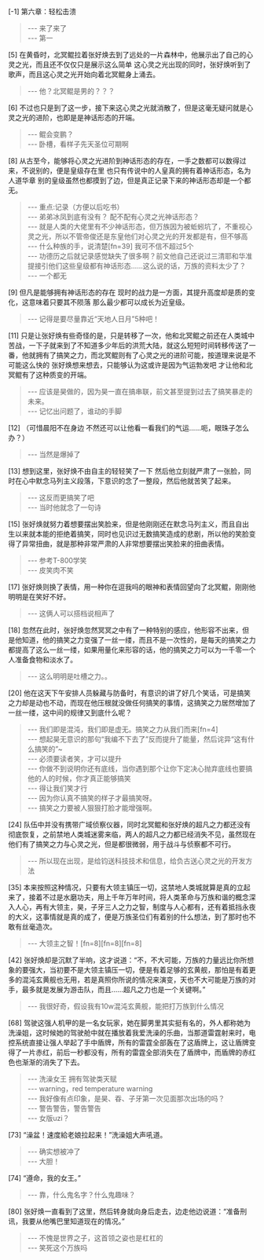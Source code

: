 
[-1] 第六章：轻松击溃
>--- 来了来了<br>
>--- 第一<br>

[5] 在黄昏时，北冥鲲拉着张好焕去到了远处的一片森林中，他展示出了自己的心灵之光，而且还不仅仅只是展示这么简单 这心灵之光出现的同时，张好焕听到了歌声，而且这心灵之光开始向着北冥鲲身上涌去。
>--- 他？北冥鲲是男的？？？<br>

[6] 不过也只是到了这一步，接下来这心灵之光就消散了，但是这毫无疑问就是心灵之光的进阶，也即是是神话形态的开端。
>--- 鲲会变鹏？<br>
>--- 卧槽，看样子先天圣位可期啊<br>

[8] 从古至今，能够将心灵之光进阶到神话形态的存在，一手之数都可以数得过来，不说别的，便是皇级存在里 也只有传说中的人皇真的拥有着神话形态，名为人道华章 别的皇级虽然也都摸到了边，但是真正记录下来的神话形态却是一个都无。
>--- 重点:记录（方便以后吃书）<br>
>--- 弟弟冰凤到底有没有？ 配不配有心灵之光神话形态？<br>
>--- 就是人类的大佬里有不少神话形态，但万族因为被蚯蚓坑了，不重视心灵之光，所以不管帝俊还是东皇他们对心灵之光的开发都是有，但不够高<br>
>--- 什么种族的手，说清楚[fn=39]
我可不信不超过5个<br>
>--- 功德历之后就记录感觉缺失了很多啊？前文他自己还说过三清耶和华准提接引他们这些皇级都有神话形态……这么说的话，万族的资料太少了？<br>
>--- 一个都无<br>

[9] 但凡是能够拥有神话形态的存在 现时的战力是一方面，其提升高度却是质的变化，这意味着只要其不陨落 那么最少都可以成长为近皇级。
>--- 记得是要尽量靠近“天地人日月”5种吧！<br>

[11] 只是让张好焕有些奇怪的是，只是转移了一次，他和北冥鲲之前还在人类城中苦战，一下子就来到了不知道多少年后的洪荒大陆，就这么短短时间转移传送了一番，他就拥有了搞笑之力，而北冥鲲则有了心灵之光的进阶可能，按道理来说是不可能这么快的 张好焕想来想去，只能够认为这或许是因为气运勃发吧 才让他和北冥鲲有了这种质变的开端。
>--- 应该是昊做的，因为昊一直在搞串联，前文甚至提到过去了搞笑暴走的未来。<br>
>--- 记忆出问题了，谁动的手脚<br>

[12] （可惜晨阳不在身边 不然还可以让他看一看我们的气运……呃，眼珠子怎么办？）
>--- 当然是爆掉了<br>

[13] 想到这里，张好焕不由自主的轻轻笑了一下 然后他立刻就严肃了一张脸，同时在心中默念马列主义段落，下意识的念了一整段，然后他就苦笑了起来。
>--- 这反而更搞笑了吧<br>
>--- 当时他就念了一句诗<br>

[15] 张好焕就努力着想要摆出笑脸来，但是他刚刚还在默念马列主义，而且自出生以来就本能的拒绝着搞笑，同时也见识过无数搞笑造成的悲剧，所以他的笑脸变得了异常扭曲，就是那种非常严肃的人非常想要摆出笑脸来的扭曲表情。
>--- 参考T-800学笑<br>
>--- 皮笑肉不笑<br>

[17] 张好焕则换了表情，用一种你在逗我吗的眼神和表情回望向了北冥鲲，刚刚他明明是在笑好不好。
>--- 这俩人可以搭档说相声了<br>

[18] 忽然在此时，张好焕忽然冥冥之中有了一种特别的感应，他形容不出来，但是他知道，他的搞笑之力变强了一丝一缕，而且不是一次性的，是每天的搞笑之力都提高了这么一丝一缕，如果用量化来形容的话，他的搞笑之力可以为一千零一个人准备食物和淡水了。
>--- 这么明明是吐槽之力。。<br>

[20] 他在这天下午安排人员躲藏与防备时，有意识的讲了好几个笑话，可是搞笑之力却是动也不动，而现在他压根就没做任何搞笑的事情，这搞笑之力居然增加了一丝一缕，这中间的规律又到底什么呢？
>--- 我们即是混沌，我们即是虚无。搞笑之力从我们而来[fn=4]<br>
>--- 想起昊无意识的那句“我编不下去了”反而提升了能量，然后诧异“这有什么搞笑的”~<br>
>--- 必须要读者笑，才可以提升<br>
>--- 你做不到说明你还有底线，当你遇到那个让你下定决心抛弃底线也要搞他的人的时候，你才真正能够搞笑<br>
>--- 得让我们笑才行<br>
>--- 因为你认真不搞笑的样子才最搞笑呀。<br>
>--- 搞笑之力要被人狠狠打脸才能增强啊。<br>

[24] 队伍中并没有携带广域侦察仪器，同时北冥鲲和张好焕的超凡之力都还没有彻底恢复，之前禁地人类城迷雾来临，两人的超凡之力都已经消失不见，虽然现在他们有了搞笑之力与心灵之光，但是都很微弱，用于战斗与侦察都不可行。
>--- 所以现在出现，是给钧送科技技术和信息，给负古送心灵之光的开发方法<br>

[35] 本来按照这种情况，只要有大领主镇压一切，这禁地人类城就算是真的立起来了，接着不过是水磨功夫，用上千年万年时间，将人类革命与万族和谐的概念深入人心，再有大领主，昊，子牙三人之力之智，制度与人心都有，还有着抵挡永夜的大义，这事情就是真的成了，便是万族圣位们有着别的什么想法，到了那时也不敢有丝毫造次。
>--- 大领主之智！[fn=8][fn=8][fn=8]<br>

[42] 张好焕却是沉默了半响，这才说道：“不，不大可能，万族的力量远比你所想象的要强大，当初要不是大领主镇压一切，便是有着足够的玄黄舰，那怕是有着更多的混沌玄黄舰也无用，若是真照你所说的情况来演变，天也不大可能是万族的对手，最多就是发展为游击队，而且……超凡之力也是一个关键啊。”
>--- 我很好奇，假设我有10w混沌玄黄舰，能把打万族到什么情况<br>

[68] 驾驶这强人机甲的是一名女玩家，她在脚男里其实挺有名的，外人都称她为洗澡姐，这时候她的驾驶舱中就在播放着我爱洗澡的乐曲，当那道雷霆射来时，电控系统直接让强人举起了手中盾牌，所有的雷霆全部轰在了这盾牌上，这让盾牌变得了一片赤红，前后一秒都没有，所有的雷霆全部消失在了盾牌中，而盾牌的赤红色也渐渐的消失了下去。
>--- 洗澡女王  拥有驾驶类天赋<br>
>--- warning，red temperature warning<br>
>--- 我好像有点印象，是昊、昋、子牙第一次见面那次出场的吗？<br>
>--- 警告警告，警告警告<br>
>--- 女版uzi？<br>

[73] “澡盆！速度給老娘拉起来！”洗澡姐大声吼道。
>--- 确实想被冲了<br>
>--- 大胆！<br>

[74] “遵命，我的女王。”
>--- 靠，什么鬼名字？什么鬼趣味？<br>

[80] 张好焕一直看到了这里，然后转身就向身后走去，边走他边说道：“准备刑讯，我要从他嘴巴里知道现在的情况。”
>--- 不愧是世界之子，这首领之姿也是杠杠的<br>
>--- 笑死这个万族吗<br>

